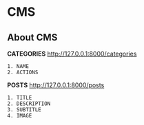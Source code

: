 # CMS #

## About CMS ##

**CATEGORIES**
http://127.0.0.1:8000/categories

```
1. NAME
2. ACTIONS
```

**POSTS**
http://127.0.0.1:8000/posts

```
1. TITLE
2. DESCRIPTION
3. SUBTITLE
4. IMAGE

```

